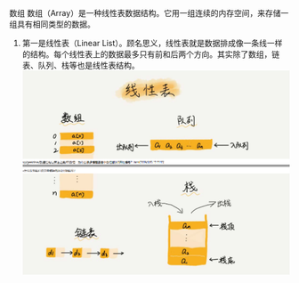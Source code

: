 数组
数组（Array）是一种线性表数据结构。它用一组连续的内存空间，来存储一组具有相同类型的数据。

1. 第一是线性表（Linear List）。顾名思义，线性表就是数据排成像一条线一样的结构。每个线性表上的数据最多只有前和后两个方向。其实除了数组，链表、队列、栈等也是线性表结构。
![Image text](https://github.com/QiuSYang/Data-Structure/blob/master/base-data-structure/array/images/1.png)
